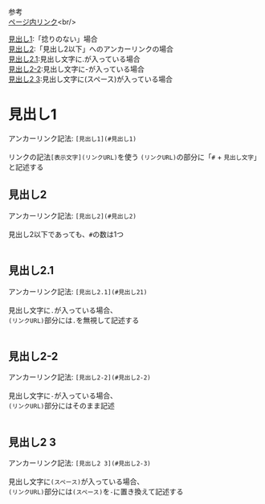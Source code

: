 参考<br/>
[ページ内リンク](https://qiita.com/aymikmts/items/71e550bf2c10f36883e9#%E8%A6%8B%E5%87%BA%E3%81%971 "https://qiita.com/aymikmts/items/71e550bf2c10f36883e9#%E8%A6%8B%E5%87%BA%E3%81%971")<br/>


[見出し1](#見出し1):「捻りのない」場合<br/>
[見出し2](#見出し2):「見出し2以下」へのアンカーリンクの場合<br/>
[見出し2.1](#見出し21):見出し文字に.が入っている場合<br/>
[見出し2-2](#見出し2-2):見出し文字に-が入っている場合<br/>
[見出し2 3](#見出し2-3):見出し文字に(スペース)が入っている場合

# 見出し1

アンカーリンク記法: `[見出し1](#見出し1)`<br/>
<br/>
リンクの記法`[表示文字](リンクURL)`を使う
`(リンクURL)`の部分に「`#` + `見出し文字`」と記述する
<br/>


## 見出し2
アンカーリンク記法: `[見出し2](#見出し2)`<br/>
<br/>
見出し2以下であっても、`#`の数は1つ<br/>
<br/>

## 見出し2.1
アンカーリンク記法: `[見出し2.1](#見出し21)`<br/>
<br/>
見出し文字に`.`が入っている場合、<br/>
`(リンクURL)`部分には`.`を無視して記述する<br/>
<br/>

## 見出し2-2
アンカーリンク記法: `[見出し2-2](#見出し2-2)`<br/>
<br/>
見出し文字に`-`が入っている場合、<br/>
`(リンクURL)`部分にはそのまま記述<br/>
<br/>

## 見出し2 3
アンカーリンク記法: `[見出し2 3](#見出し2-3)`<br/>
<br/>
見出し文字に`(スペース)`が入っている場合、<br/>
`(リンクURL)`部分には`(スペース)`を`-`に置き換えて記述する<br/>
